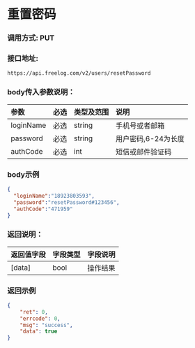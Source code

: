 # 重置密码



### 调用方式: PUT



### 接口地址:

```
https://api.freelog.com/v2/users/resetPassword
```



### body传入参数说明：

| 参数 | 必选 | 类型及范围 | 说明 |
| :--- | :--- | :--- | :--- |
|loginName|必选|string|手机号或者邮箱|
|password|必选|string|用户密码,6-24为长度|
|authCode|必选|int|短信或邮件验证码|



### body示例

```json
{
  "loginName":"18923803593",
  "password":"resetPassword#123456",
  "authCode":"471959"
}
```



### 返回说明：

| 返回值字段 | 字段类型 | 字段说明 |
| :--- | :--- | :--- |
| [data] | bool | 操作结果 |



### 返回示例

```json
{
    "ret": 0,
    "errcode": 0,
    "msg": "success",
    "data": true
}
```

